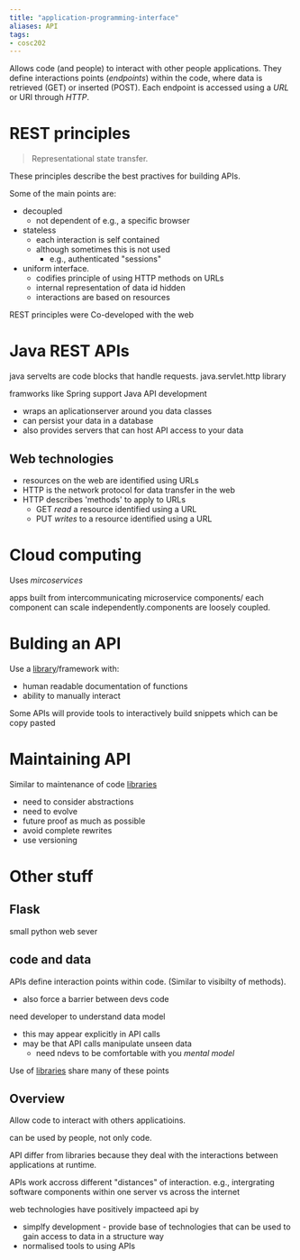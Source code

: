 ```yaml
---
title: "application-programming-interface"
aliases: API
tags: 
- cosc202
---
```


Allows code (and people) to interact with other people applications. They define interactions points (*endpoints*) within the code, where data is retrieved (GET) or inserted (POST). Each endpoint is accessed using a *URL* or URI through *HTTP*.

# REST principles
> Representational state transfer.

These principles describe the best practives for building APIs.

Some of the main points are:
- decoupled
	- not dependent of e.g., a specific browser
- stateless
	- each interaction is self contained
	- although sometimes this is not used
		- e.g., authenticated "sessions"
- uniform interface.
	- codifies principle of using HTTP methods on URLs
	- internal representation of data id hidden
	- interactions are based on resources

REST principles were Co-developed with the web

# Java REST APIs
java servelts are code blocks that handle requests. java.servlet.http library

framworks like Spring support Java API development
- wraps an aplicationserver around you data classes
- can persist your data in a database
- also provides servers that can host API access to your data

## Web technologies
- resources on the web are identified using URLs 
- HTTP is the network protocol for data transfer in the web
- HTTP describes 'methods' to apply to URLs
	- GET *read* a resource identified using a URL
	- PUT *writes* to a resource identified using a URL

# Cloud computing
Uses *mircoservices*

apps built from intercommunicating microservice components/ each component can scale independently.components are loosely coupled. 

# Bulding an API
Use a [library](notes/libraries.md)/framework with:
- human readable documentation of functions
- ability to manually interact

Some APIs will provide tools to interactively build snippets which can be copy pasted

# Maintaining API
Similar to maintenance of code [libraries](notes/libraries.md)
- need to consider abstractions
- need to evolve
- future proof as much as possible
- avoid complete rewrites
- use versioning


# Other stuff
## Flask
small python web sever

## code and data
APIs define interaction points within code. (Similar to visibilty of methods).
- also force a barrier between devs code

need developer to understand data model
- this may appear explicitly in API calls
- may be that API calls manipulate unseen data
	- need ndevs to be comfortable with you *mental model*

Use of [libraries](notes/13-code-librarires.md) share many of these points

## Overview
Allow code to interact with others applicatioins.

can be used by people, not only code. 

API differ from libraries because they deal with the interactions between applications at runtime. 

APIs work accross different "distances" of interaction. e.g., intergrating software components within one server vs across the internet

web technologies have positively impacteed api by
- simplfy development - provide base of technologies that can be used to gain access to data in a structure way
- normalised tools to using APIs

